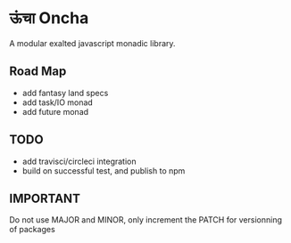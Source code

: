 # ऊंचा Oncha
A modular exalted javascript monadic library.

## Road Map
- add fantasy land specs
- add task/IO monad
- add future monad

## TODO
- add travisci/circleci integration
- build on successful test, and publish to npm

## IMPORTANT
Do not use MAJOR and MINOR, only increment the PATCH for versionning of packages
